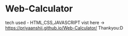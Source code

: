 # Web-Calculator
tech used - HTML,CSS,JAVASCRIPT
vist here -> https://priyaanshii.github.io/Web-Calculator/
Thankyou:D

